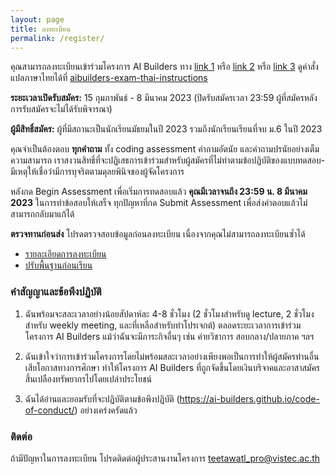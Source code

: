 ```yaml
---
layout: page
title: ลงทะเบียน
permalink: /register/
---
```


คุณสามารถลงทะเบียนเข้าร่วมโครงการ AI Builders ทาง [link 1](https://coderbyte.com/sl-candidate?promo=aibuilders-9bssg:algorithm-asses-b52i91yxns) หรือ [link 2](https://coderbyte.com/sl-candidate?promo=aibuilders-9bssg:algorithm-asses-1havcpnohg) หรือ [link 3](https://coderbyte.com/sl-candidate?promo=aibuilders-9bssg:algorithm-asses-lyl9ftgnk7) ดูคำสั่งแปลภาษาไทยได้ที่ [aibuilders-exam-thai-instructions](https://github.com/ai-builders/aibuilders-exam-thai-instructions/blob/main/2023_exam.md)

**ระยะเวลาเปิดรับสมัคร:** 15 กุมภาพันธ์ - 8 มีนาคม 2023 (ปิดรับสมัครเวลา 23:59 ผู้ที่สมัครหลังการรับสมัครจะไม่ได้รับพิจารณา)

**ผู้มีสิทธิ์สมัคร:** ผู้ที่มีสถานะเป็นนักเรียนมัธยมในปี 2023 รวมถึงนักเรียนเรียนที่จบ ม.6 ในปี 2023

คุณจำเป็นต้องตอบ **ทุกคำถาม** ทั้ง coding assessment คำถามอัตนัย และคำถามปรนัยอย่างเต็มความสามารถ เราสงวนสิทธิ์ที่จะปฏิเสธการเข้าร่วมสำหรับผู้สมัครที่ไม่ทำตามข้อปฏิบัติของแบบทดสอบ-มีเหตุให้เชื่อว่ามีการทุจริตตามดุลยพินิจของผู้จัดโครงการ

หลังกด Begin Assessment เพื่อเริ่มการทดสอบแล้ว **คุณมีเวลาจนถึง 23:59 น. 8 มีนาคม 2023** ในการทำข้อสอบให้เสร็จ ทุกปัญหาที่กด Submit Assessment เพื่อส่งคำตอบแล้วไม่สามารถกลับมาแก้ได้

**ตรวจทานก่อนส่ง** โปรดตรวจสอบข้อมูลก่อนลงทะเบียน เนื่องจากคุณไม่สามารถลงทะเบียนซ้ำได้

- [รายละเอียดการลงทะเบียน](../registration-info-2023/)
- [ปรับพื้นฐานก่อนเรียน](../before-class/)

### คำสัญญาและข้อพึงปฏิบัติ

1. ฉันพร้อมจะสละเวลาอย่างน้อยสัปดาห์ละ 4-8 ชั่วโมง (2 ชั่วโมงสำหรับดู lecture, 2 ชั่วโมงสำหรับ weekly meeting, และที่เหลือสำหรับทำโปรเจกต์) ตลอดระยะเวลาการเข้าร่วมโครงการ AI Builders แม้ว่าฉันจะมีภาระกิจอื่นๆ เช่น ค่ายวิชาการ สอบกลาง/ปลายภาค ฯลฯ

2. ฉันเข้าใจว่าการเข้าร่วมโครงการโดยไม่พร้อมสละเวลาอย่างเพียงพอเป็นการทำให้ผู้สมัครท่านอื่นเสียโอกาสทางการศึกษา ทำให้โครงการ AI Builders ที่ถูกจัดขึ้นโดยเงินบริจาคและอาสาสมัครสิ้นเปลืองทรัพยากรไปโดยเปล่าประโยชน์

3. ฉันได้อ่านและยอมรับที่จะปฏิบัติตามข้อพึงปฏิบัติ (https://ai-builders.github.io/code-of-conduct/) อย่างเคร่งครัดแล้ว

### ติดต่อ

ถ้ามีปัญหาในการลงทะเบียน โปรดติดต่อผู้ประสานงานโครงการ [teetawatl_pro@vistec.ac.th](mailto:teetawatl_pro@vistec.ac.th)
